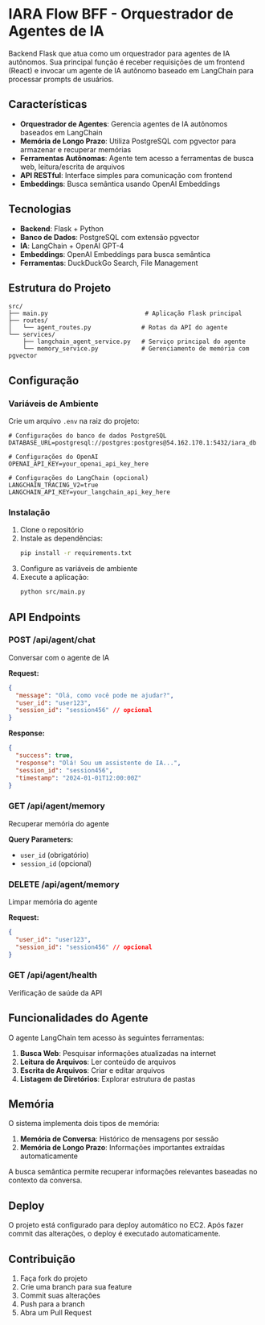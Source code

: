 # IARA Flow BFF - Orquestrador de Agentes de IA

Backend Flask que atua como um orquestrador para agentes de IA autônomos. Sua principal função é receber requisições de um frontend (React) e invocar um agente de IA autônomo baseado em LangChain para processar prompts de usuários.

## Características

- **Orquestrador de Agentes**: Gerencia agentes de IA autônomos baseados em LangChain
- **Memória de Longo Prazo**: Utiliza PostgreSQL com pgvector para armazenar e recuperar memórias
- **Ferramentas Autônomas**: Agente tem acesso a ferramentas de busca web, leitura/escrita de arquivos
- **API RESTful**: Interface simples para comunicação com frontend
- **Embeddings**: Busca semântica usando OpenAI Embeddings

## Tecnologias

- **Backend**: Flask + Python
- **Banco de Dados**: PostgreSQL com extensão pgvector
- **IA**: LangChain + OpenAI GPT-4
- **Embeddings**: OpenAI Embeddings para busca semântica
- **Ferramentas**: DuckDuckGo Search, File Management

## Estrutura do Projeto

```
src/
├── main.py                           # Aplicação Flask principal
├── routes/
│   └── agent_routes.py              # Rotas da API do agente
└── services/
    ├── langchain_agent_service.py   # Serviço principal do agente
    └── memory_service.py            # Gerenciamento de memória com pgvector
```

## Configuração

### Variáveis de Ambiente

Crie um arquivo `.env` na raiz do projeto:

```env
# Configurações do banco de dados PostgreSQL
DATABASE_URL=postgresql://postgres:postgres@54.162.170.1:5432/iara_db

# Configurações do OpenAI
OPENAI_API_KEY=your_openai_api_key_here

# Configurações do LangChain (opcional)
LANGCHAIN_TRACING_V2=true
LANGCHAIN_API_KEY=your_langchain_api_key_here
```

### Instalação

1. Clone o repositório
2. Instale as dependências:
   ```bash
   pip install -r requirements.txt
   ```
3. Configure as variáveis de ambiente
4. Execute a aplicação:
   ```bash
   python src/main.py
   ```

## API Endpoints

### POST /api/agent/chat
Conversar com o agente de IA

**Request:**
```json
{
  "message": "Olá, como você pode me ajudar?",
  "user_id": "user123",
  "session_id": "session456" // opcional
}
```

**Response:**
```json
{
  "success": true,
  "response": "Olá! Sou um assistente de IA...",
  "session_id": "session456",
  "timestamp": "2024-01-01T12:00:00Z"
}
```

### GET /api/agent/memory
Recuperar memória do agente

**Query Parameters:**
- `user_id` (obrigatório)
- `session_id` (opcional)

### DELETE /api/agent/memory
Limpar memória do agente

**Request:**
```json
{
  "user_id": "user123",
  "session_id": "session456" // opcional
}
```

### GET /api/agent/health
Verificação de saúde da API

## Funcionalidades do Agente

O agente LangChain tem acesso às seguintes ferramentas:

1. **Busca Web**: Pesquisar informações atualizadas na internet
2. **Leitura de Arquivos**: Ler conteúdo de arquivos
3. **Escrita de Arquivos**: Criar e editar arquivos
4. **Listagem de Diretórios**: Explorar estrutura de pastas

## Memória

O sistema implementa dois tipos de memória:

1. **Memória de Conversa**: Histórico de mensagens por sessão
2. **Memória de Longo Prazo**: Informações importantes extraídas automaticamente

A busca semântica permite recuperar informações relevantes baseadas no contexto da conversa.

## Deploy

O projeto está configurado para deploy automático no EC2. Após fazer commit das alterações, o deploy é executado automaticamente.

## Contribuição

1. Faça fork do projeto
2. Crie uma branch para sua feature
3. Commit suas alterações
4. Push para a branch
5. Abra um Pull Request

